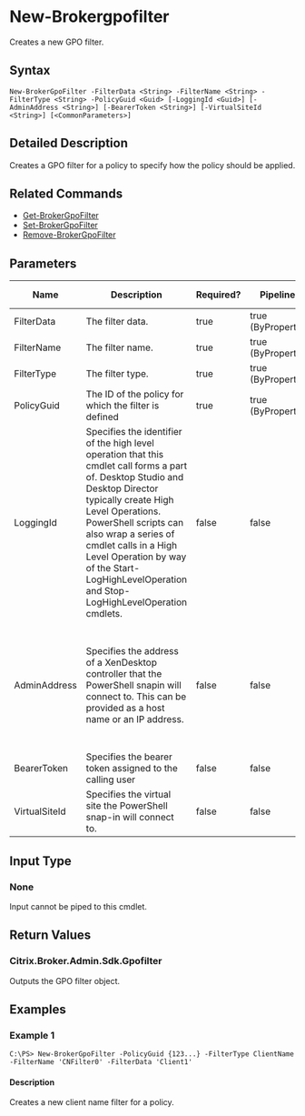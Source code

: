 ﻿
# New-Brokergpofilter
Creates a new GPO filter.
## Syntax
```
New-BrokerGpoFilter -FilterData <String> -FilterName <String> -FilterType <String> -PolicyGuid <Guid> [-LoggingId <Guid>] [-AdminAddress <String>] [-BearerToken <String>] [-VirtualSiteId <String>] [<CommonParameters>]
```
## Detailed Description
Creates a GPO filter for a policy to specify how the policy should be applied.


## Related Commands

* [Get-BrokerGpoFilter](./Get-BrokerGpoFilter/)
* [Set-BrokerGpoFilter](./Set-BrokerGpoFilter/)
* [Remove-BrokerGpoFilter](./Remove-BrokerGpoFilter/)
## Parameters
| Name   | Description | Required? | Pipeline Input | Default Value |
| --- | --- | --- | --- | --- |
| FilterData | The filter data. | true | true (ByPropertyName) |  |
| FilterName | The filter name. | true | true (ByPropertyName) |  |
| FilterType | The filter type. | true | true (ByPropertyName) |  |
| PolicyGuid | The ID of the policy for which the filter is defined | true | true (ByPropertyName) |  |
| LoggingId | Specifies the identifier of the high level operation that this cmdlet call forms a part of. Desktop Studio and Desktop Director typically create High Level Operations. PowerShell scripts can also wrap a series of cmdlet calls in a High Level Operation by way of the Start-LogHighLevelOperation and Stop-LogHighLevelOperation cmdlets. | false | false |  |
| AdminAddress | Specifies the address of a XenDesktop controller that the PowerShell snapin will connect to. This can be provided as a host name or an IP address. | false | false | Localhost. Once a value is provided by any cmdlet, this value will become the default. |
| BearerToken | Specifies the bearer token assigned to the calling user | false | false |  |
| VirtualSiteId | Specifies the virtual site the PowerShell snap-in will connect to. | false | false |  |

## Input Type

### None
Input cannot be piped to this cmdlet.
## Return Values

### Citrix.Broker.Admin.Sdk.Gpofilter
Outputs the GPO filter object.
## Examples

### Example 1
```
C:\PS> New-BrokerGpoFilter -PolicyGuid {123...} -FilterType ClientName -FilterName 'CNFilter0' -FilterData 'Client1'
```
#### Description
Creates a new client name filter for a policy.
